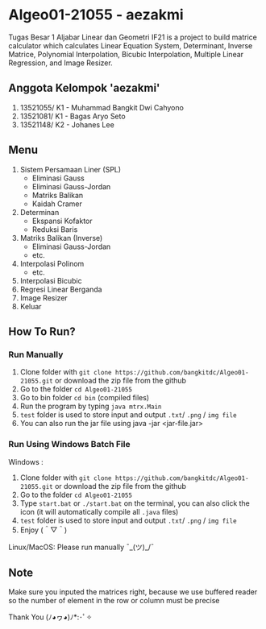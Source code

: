 # Algeo01-21055 - aezakmi
Tugas Besar 1 Aljabar Linear dan Geometri IF21 is a project to build matrice calculator which calculates Linear Equation System, Determinant, Inverse Matrice, Polynomial Interpolation, Bicubic Interpolation, Multiple Linear Regression, and Image Resizer.

## Anggota Kelompok 'aezakmi'
1. 13521055/ K1 - Muhammad Bangkit Dwi Cahyono
2. 13521081/ K1 - Bagas Aryo Seto
3. 13521148/ K2 - Johanes Lee

## Menu
1. Sistem Persamaan Liner (SPL)
    - Eliminasi Gauss
    - Eliminasi Gauss-Jordan
    - Matriks Balikan
    - Kaidah Cramer
2. Determinan
    - Ekspansi Kofaktor
    - Reduksi Baris
3. Matriks Balikan (Inverse)
    - Eliminasi Gauss-Jordan
    - etc.
4. Interpolasi Polinom
    - etc.
5. Interpolasi Bicubic
6. Regresi Linear Berganda
7. Image Resizer
8. Keluar

## How To Run?
### Run Manually

1. Clone folder with `git clone https://github.com/bangkitdc/Algeo01-21055.git` or download the zip file from the github
2. Go to the folder `cd Algeo01-21055`
3. Go to bin folder `cd bin` (compiled files)
4. Run the program by typing `java mtrx.Main`
5. `test` folder is used to store input and output `.txt`/ `.png` / `img file`
6. You can also run the jar file using java -jar <jar-file.jar>

### Run Using Windows Batch File

Windows :
1. Clone folder with `git clone https://github.com/bangkitdc/Algeo01-21055.git` or download the zip file from the github
2. Go to the folder `cd Algeo01-21055`
3. Type `start.bat` or `./start.bat` on the terminal, you can also click the icon (it will automatically compile all `.java` files)
4. `test` folder is used to store input and output `.txt`/ `.png` / `img file`
5. Enjoy (＾▽＾)

Linux/MacOS: Please run manually ¯\_(ツ)_/¯

## Note
Make sure you inputed the matrices right, because we use buffered reader so the number of element in the row or column must be precise

Thank You (ﾉ◕ヮ◕)ﾉ*:･ﾟ✧
